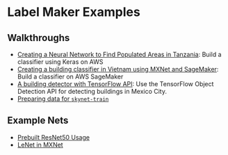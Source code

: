 # Label Maker Examples

## Walkthroughs

- [Creating a Neural Network to Find Populated Areas in Tanzania](walkthrough-classification-aws.md): Build a classifier using Keras on AWS
- [Creating a building classifier in Vietnam using MXNet and SageMaker](walkthrough-classification-mxnet-sagemaker.md): Build a classifier on AWS SageMaker
- [A building detector with TensorFlow API](walkthrough-tensorflow-object-detection.md): Use the TensorFlow Object Detection API for detecting buildings in Mexico City.
- [Preparing data for `skynet-train`](skynet-train-data-prep.md)

## Example Nets

- [Prebuilt ResNet50 Usage](nets/resnet.py)
- [LeNet in MXNet](nets/SageMaker_mx-lenet.ipynb)

